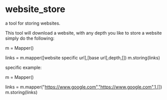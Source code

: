 # website_store
a tool for storing websites.

This tool will download a website, with any depth you like to store a website simply do the following:

m = Mapper()

links = m.mapper([website specific url],[base url],depth,[])
m.storing(links)

specific example:

m = Mapper()

links = m.mapper("https://www.google.com","https://www.google.com",1,[])
m.storing(links)
